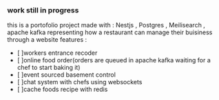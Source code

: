 ### work still in progress
this is a portofolio project made with : Nestjs  , Postgres , Meilisearch , apache kafka 
representing how a restaurant can manage their buisiness through a website 
features : 
- [ ]workers entrance recoder 
- [ ]online food order(orders are queued in apache kafka waiting for a chef to start baking it) 
- [ ]event sourced basement control 
- [ ]chat system with chefs using websockets
- [ ]cache foods recipe with redis 
